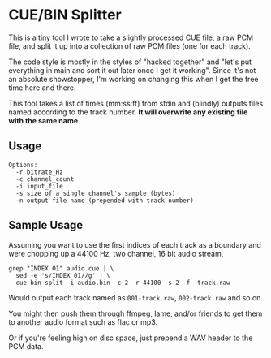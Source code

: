 # CUE/BIN Splitter

This is a tiny tool I wrote to take a slightly processed CUE file, a raw PCM
file, and split it up into a collection of raw PCM files (one for each track).

The code style is mostly in the styles of "hacked together" and "let's put
everything in main and sort it out later once I get it working". Since it's not
an absolute showstopper, I'm working on changing this when I get the free time
here and there.

This tool takes a list of times (mm:ss:ff) from stdin and (blindly) outputs
files named according to the track number.
**It will overwrite any existing file with the same name**


## Usage

	Options:
	  -r bitrate_Hz
	  -c channel_count
	  -i input_file
	  -s size of a single channel's sample (bytes)
	  -n output file name (prepended with track number)


## Sample Usage

Assuming you want to use the first indices of each track as a boundary and
were chopping up a 44100 Hz, two channel, 16 bit audio stream,

	grep "INDEX 01" audio.cue | \
	  sed -e 's/INDEX 01//g' | \
	  cue-bin-split -i audio.bin -c 2 -r 44100 -s 2 -f -track.raw

Would output each track named as `001-track.raw`, `002-track.raw` and so on.

You might then push them through ffmpeg, lame, and/or friends to get them to
another audio format such as flac or mp3.

Or if you're feeling high on disc space, just prepend a WAV header to the PCM
data.
